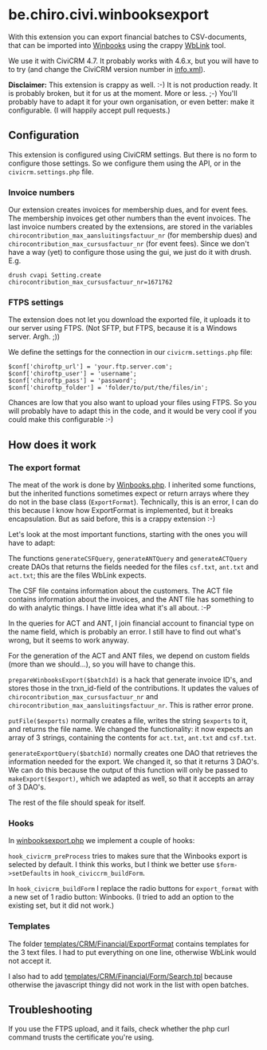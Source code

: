 # be.chiro.civi.winbooksexport

With this extension you can export financial batches to CSV-documents,
that can be imported into [Winbooks](https://www.winbooks.be) using the
crappy [WbLink](http://www.igsoft.eu/WikiFrWinBooks/index.php) tool.

We use it with CiviCRM 4.7. It probably works with 4.6.x, but you will have
to to try (and change the CiviCRM version number in [info.xml](info.xml)).

**Disclaimer:** This extension is crappy as well. :-) It is not production ready. It is probably broken, but it for us at the moment. More or less. ;-)
You'll probably have to adapt it for your own organisation, or even better:
make it configurable. (I will happily accept pull requests.)

## Configuration

This extension is configured using CiviCRM settings. But there is no form
to configure those settings. So we configure them using the API, or in the
`civicrm.settings.php` file.

### Invoice numbers

Our extension creates invoices for membership dues, and for event fees. The membership invoices get other numbers than the event invoices. The last invoice numbers created by the extensions, are stored in the variables `chirocontribution_max_aansluitingsfactuur_nr` (for membership dues) and `chirocontribution_max_cursusfactuur_nr` (for event fees). Since we don't have a way (yet) to configure those using the gui, we just do it with drush. E.g.

    drush cvapi Setting.create chirocontribution_max_cursusfactuur_nr=1671762

### FTPS settings

The extension does not let you download the exported file, it uploads it to our server using FTPS. (Not SFTP, but FTPS, because it is a Windows server. Argh. ;))

We define the settings for the connection in our `civicrm.settings.php` file:

    $conf['chiroftp_url'] = 'your.ftp.server.com';
    $conf['chiroftp_user'] = 'username';
    $conf['chiroftp_pass'] = 'password';
    $conf['chiroftp_folder'] = 'folder/to/put/the/files/in';

Chances are low that you also want to upload your files using FTPS. So you
will probably have to adapt this in the code, and it would be very cool if
you could make this configurable :-)

## How does it work

### The export format

The meat of the work is done by [Winbooks.php](CRM/Financial/BAO/ExportFormat/Winbooks.php).
I inherited some functions, but the inherited functions sometimes expect or return arrays where they do not in the base class (`ExportFormat`). Technically, this is an error, I can do this because I know how ExportFormat is implemented, but it breaks encapsulation. But as said before, this is a crappy extension :-)

Let's look at the most important functions, starting with the ones you will have to adapt:

The functions `generateCSFQuery`, `generateANTQuery` and `generateACTQuery` create DAOs that returns the fields needed for the files `csf.txt`, `ant.txt` and `act.txt`; this are the files WbLink expects.

The CSF file contains information about the customers.
The ACT file contains information about the invoices, and the ANT file has something to do with analytic things. I have little idea what it's all about. :-P

In the queries for ACT and ANT, I join financial account to financial type on the name field, which is probably an error. I still have to find out what's wrong, but it seems to work anyway.

For the generation of the ACT and ANT files, we depend on custom fields (more than we should...), so you will have to change this.

`prepareWinbooksExport($batchId)` is a hack that generate invoice ID's, and stores those in the trxn_id-field of the contributions. It updates the values of `chirocontribution_max_cursusfactuur_nr` and `chirocontribution_max_aansluitingsfactuur_nr`. This is rather error prone.

`putFile($exports)` normally creates a file, writes the string `$exports` to it, and returns the file name. We changed the functionality: it now expects an array of 3 strings, containing the contents for `act.txt`, `ant.txt` and `csf.txt`.

`generateExportQuery($batchId)` normally creates one DAO that retrieves the information needed for the export. We changed it, so that it returns 3 DAO's. We can do this because the output of this function will only be passed to `makeExport($export)`, which we adapted as well, so that
it accepts an array of 3 DAO's.

The rest of the file should speak for itself.

### Hooks

In [winbooksexport.php](winbooksexport.php) we implement a couple of hooks:

`hook_civicrm_preProcess` tries to makes sure that the Winbooks export is selected by default. I think this works, but I think we better use `$form->setDefaults` in `hook_civiccrm_buildForm`.

In `hook_civicrm_buildForm` I replace the radio buttons for `export_format` with a new set of 1 radio button: Winbooks. (I tried to add an option to the existing set, but it did not work.)

### Templates

The folder [templates/CRM/Financial/ExportFormat](templates/CRM/Financial/ExportFormat) contains templates for the 3 text files. I had to put everything on one line, otherwise WbLink would not accept it.

I also had to add [templates/CRM/Financial/Form/Search.tpl](templates/CRM/Financial/Form/Search.tpl) because otherwise the javascript thingy did not work in the list with open batches.

## Troubleshooting

If you use the FTPS upload, and it fails, check whether the php curl command
trusts the certificate you're using.
